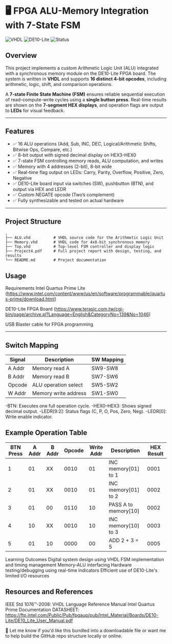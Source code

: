 # 🖥️ FPGA ALU-Memory Integration with 7-State FSM

![VHDL](https://img.shields.io/badge/VHDL-FPGA-blue)
![DE10-Lite](https://img.shields.io/badge/Board-DE10--Lite-green)
![Status](https://img.shields.io/badge/Project-Completed-success)

##  Overview

This project implements a custom Arithmetic Logic Unit (ALU) integrated with a synchronous memory module on the DE10-Lite FPGA board. The system is written in **VHDL** and supports **16 distinct 4-bit opcodes**, including arithmetic, logic, shift, and comparison operations.

A **7-state Finite State Machine (FSM)** ensures reliable sequential execution of read-compute-write cycles using a **single button press**. Real-time results are shown on the **7-segment HEX displays**, and operation flags are output to **LEDs** for visual feedback.

---

##  Features

- ✅ 16 ALU operations (Add, Sub, INC, DEC, Logical/Arithmetic Shifts, Bitwise Ops, Compare, etc.)
- ✅ 8-bit output with signed decimal display on HEX3-HEX0
- ✅ 7-state FSM controlling memory reads, ALU computation, and writes
- ✅ Memory with 4 addresses (2-bit), 8-bit wide
- ✅ Real-time flag output on LEDs: Carry, Parity, Overflow, Positive, Zero, Negative
- ✅ DE10-Lite board input via switches (SW), pushbutton (BTN), and output via HEX and LEDR
- ✅ Custom NEGATE opcode (Two’s complement)
- ✅ Fully synthesizable and tested on actual hardware

---

## Project Structure

```plaintext
.
├── ALU.vhd          # VHDL source code for the Arithmetic Logic Unit
├── Memory.vhd       # VHDL code for 4x8-bit synchronous memory
├── Top.vhd          # Top-level FSM controller and display logic
├── Project4.pdf     # Full project report with design, testing, and results
└── README.md        # Project documentation
```
## Usage
 Requirements
Intel Quartus Prime Lite (https://www.intel.com/content/www/us/en/software/programmable/quartus-prime/download.html)

DE10-Lite FPGA Board (https://www.terasic.com.tw/cgi-bin/page/archive.pl?Language=English&CategoryNo=139&No=1046)

USB Blaster cable for FPGA programming

---
## Switch Mapping

| Signal | Description          | SW Mapping |
| ------ | -------------------- | ---------- |
| A Addr | Memory read A        | SW9-SW8    |
| B Addr | Memory read B        | SW7-SW6    |
| Opcode | ALU operation select | SW5-SW2    |
| W Addr | Memory write address | SW1-SW0    |

-BTN: Executes one full operation cycle.
-HEX0–HEX3: Shows signed decimal output.
-LEDR[9:2]: Status flags (C, P, O, Pos, Zero, Neg).
-LEDR[0]: Write enable indicator.

## Example Operation Table
| BTN Press | A Addr | B Addr | Opcode | Write Addr | Description              | HEX Result |
|-----------|--------|--------|--------|-------------|---------------------------|-------------|
| 1         | 01     | XX     | 0010   | 01          | INC memory[01] to 1       | 0001        |
| 2         | 01     | XX     | 0010   | 01          | INC memory[01] to 2       | 0002        |
| 3         | 01     | 00     | 0110   | 10          | PASS A to memory[10]      | 0002        |
| 4         | 10     | XX     | 0010   | 10          | INC memory[10] to 3       | 0003        |
| 5         | 01     | 10     | 0000   | 00          | ADD 2 + 3 = 5             | 0005        |

 Learning Outcomes
  Digital system design using VHDL
  FSM implementation and timing management
  Memory-ALU interfacing
  Hardware testing/debugging using real-time indicators
  Efficient use of DE10-Lite's limited I/O resources

## Resources and References
  IEEE Std 1076™-2008: VHDL Language Reference Manual
  Intel Quartus Prime Documentation
  DATASHEET: https://ftp.intel.com/Public/Pub/fpgaup/pub/Intel_Material/Boards/DE10-Lite/DE10_Lite_User_Manual.pdf

🤝 Let me know if you'd like this bundled into a downloadable file or want me to help build the GitHub repo structure locally or online.

